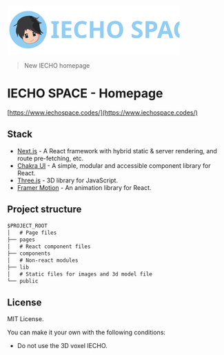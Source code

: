 <img alt="logo" src="https://raw.githubusercontent.com/riecho14/IECHO-SPACE/image_assets/logo.svg" width="400">

> New IECHO homepage

# IECHO SPACE - Homepage
[https://www.iechospace.codes/](https://www.iechospace.codes/)

## Stack
- [Next.js](https://nextjs.org/) - A React framework with hybrid static & server rendering, and route pre-fetching, etc.
- [Chakra UI](https://chakra-ui.com/) - A simple, modular and accessible component library for React.
- [Three.js](https://threejs.org/) - 3D library for JavaScript.
- [Framer Motion](https://www.framer.com/motion/) - An animation library for React.

## Project structure
```
$PROJECT_ROOT
│   # Page files
├── pages
│   # React component files
├── components
│   # Non-react modules
├── lib
│   # Static files for images and 3d model file
└── public
```

## License
MIT License.

You can make it your own with the following conditions:
- Do not use the 3D voxel IECHO.
